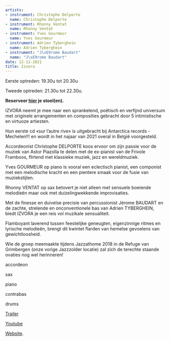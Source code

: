 ```yaml
---
artists:
- instrument: Christophe Delporte
  name: Christophe Delporte
- instrument: Rhonny Ventat
  name: Rhonny Ventat
- instrument: Yves Gourmeur
  name: Yves Gourmeur
- instrument: Adrien Tyberghein
  name: Adrien Tyberghein
- instrument: "J\xE9rome Baudart"
  name: "J\xE9rome Baudart"
date: 12-11-2021
title: Izvora
---
```

Eerste optreden: 19.30u tot 20.30u 

Tweede optreden: 21.30u tot 22.30u. 

**Reserveer [hier](https://ticketshop.ticketmatic.com/mechelen/jazzzolder) je stoel(en).** 

IZVORA neemt je mee naar een sprankelend, poëtisch en verfijnd universum met originele arrangementen en composities 
gebracht door 5 intimistische en virtuoze artiesten. 

Hun eerste cd «sur l’autre rive» is uitgebracht bij Antarctica records - Mechelen!!! en wordt in het najaar van 2021 overal in België voorgesteld.

Accordeonist Christophe DELPORTE koos ervoor om zijn passie voor de muziek van Astor Piazolla te delen met de ex-pianist 
van de Frivole Framboos, flirtend met klassieke muziek, jazz en wereldmuziek. 

Yves GOURMEUR op piano is vooral een eclectisch pianist, een componist met een melodische kracht en een pientere smaak 
voor de fusie van muziekstijlen. 

Rhonny VENTAT op sax betovert je niet alleen met sensuele boeiende melodieën maar ook met duizelingwekkende improvisaties. 

Met de finesse en duivelse precisie van percussionist Jérome BAUDART en de zachte, strelende en onconventionele bas van 
Adrien TYBERGHEIN, biedt IZVORA je een reis vol muzikale sensualiteit. 

Flamboyant laverend tussen feestelijke geneugten, eigenzinnige ritmes en lyrische melodieën, brengt dit kwintet flarden 
van hemelse gevoelens van gewichtloosheid. 

Wie de groep meemaakte tijdens Jazzathome 2018 in de Refuge van Grimbergen (onze vorige Jazzzolder locatie) zal zich de 
terechte staande ovaties nog wel herinneren!

accordeon 

sax 

piano 

contrabas 

drums 

[Trailer](https://www.youtube.com/watch?v=CB-RRASGf9Y&feature=emb_logo) 

[Youtube](https://www.youtube.com/watch?v=4a8L6KenHHU&feature=emb_logo) 

[Website](https://www.izvoramusic.com/).